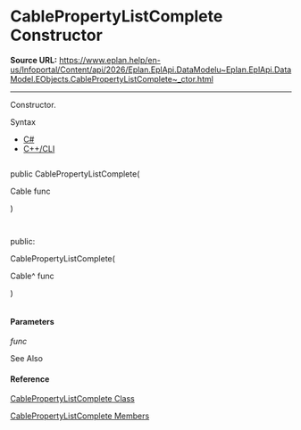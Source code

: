 # CablePropertyListComplete Constructor

**Source URL:** https://www.eplan.help/en-us/Infoportal/Content/api/2026/Eplan.EplApi.DataModelu~Eplan.EplApi.DataModel.EObjects.CablePropertyListComplete~_ctor.html

---

Constructor.

Syntax

- [C#](#i-syntax-CS)
- [C++/CLI](#i-syntax-CPP2005)

```
```
public CablePropertyListComplete( 
   Cable func
)
```
```

```
```
public:
CablePropertyListComplete( 
   Cable^ func
)
```
```

#### Parameters

*func*



See Also

#### Reference

[CablePropertyListComplete Class](Eplan.EplApi.DataModelu~Eplan.EplApi.DataModel.EObjects.CablePropertyListComplete.html)
  
[CablePropertyListComplete Members](Eplan.EplApi.DataModelu~Eplan.EplApi.DataModel.EObjects.CablePropertyListComplete_members.html)